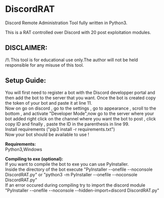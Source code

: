 # DiscordRAT
Discord Remote Administration Tool fully written in Python3.

This is a RAT controlled over Discord with 20 post exploitation modules.

## **DISCLAIMER:**

/!\ This tool is for educational use only.The author will not be held responsible for any misuse of this tool.

## **Setup Guide:**
You will first need to register a bot with the Discord developper portal and then add the bot to the server that you want.
Once the bot is created copy the token of your bot and paste it at line 11.\
Now on go on discord , go to the settings , go to appearance , scroll to the bottom , and activate "Developer Mode",now go to the server where your bot added right click on the channel where you want the bot to post , click copy ID and finally , paste the ID in the parenthesis in line 99.\
Install requirements ("pip3 install -r requirements.txt")\
Now your bot should be available to use ! 

**Requirements:**\
Python3,Windows

**Compiling to exe (optional):**\
If you want to compile the bot to exe you can use PyInstaller.\
Inside the directory of the bot execute "PyInstaller --onefile --noconsole DiscordRAT.py" or "python3 -m PyInstaller --onefile --noconsole DiscordRAT.py"\
If an error occured during compiling try to import the discord module "PyInstaller --onefile --noconsole --hidden-import=discord DiscordRAT.py"

